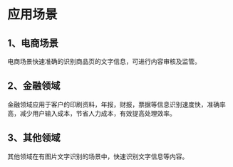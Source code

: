 # 应用场景

## 1、电商场景
电商场景快速准确的识别商品页的文字信息，可进行内容审核及监管。
## 2、金融领域
金融领域应用于客户的印刷资料，年报，财报，票据等信息识别速度快，准确率高，减少用户输入成本，节省人力成本，有效提高处理效率。
## 3、其他领域
其他领域在有图片文字识别的场景中，快速识别文字信息等内容。